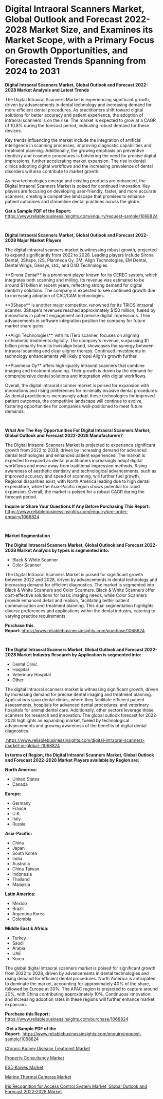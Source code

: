 <p><h1>Digital Intraoral Scanners Market, Global Outlook and Forecast 2022-2028 Market Size, and Examines its Market Scope, with a Primary Focus on Growth Opportunities, and Forecasted Trends Spanning from 2024 to 2031</h1></p><p><strong>Digital Intraoral Scanners Market, Global Outlook and Forecast 2022-2028 Market Analysis and Latest Trends</strong></p>
<p><p>The Digital Intraoral Scanners Market is experiencing significant growth, driven by advancements in dental technology and increasing demand for more efficient dental procedures. As practitioners shift toward digital solutions for better accuracy and patient experience, the adoption of intraoral scanners is on the rise. The market is expected to grow at a CAGR of 10.8% during the forecast period, indicating robust demand for these devices.</p><p>Key trends influencing the market include the integration of artificial intelligence in scanning processes, improving diagnostic capabilities and treatment planning. Additionally, the growing emphasis on preventive dentistry and cosmetic procedures is bolstering the need for precise digital impressions, further accelerating market expansion. The rise in dental clinics adopting digital workflows and the increasing prevalence of dental disorders will also contribute to market growth.</p><p>As new technologies emerge and existing products are enhanced, the Digital Intraoral Scanners Market is poised for continued innovation. Key players are focusing on developing user-friendly, faster, and more accurate scanners, creating a competitive landscape that promises to enhance patient outcomes and streamline dental practices across the globe.</p></p>
<p><strong>Get a Sample PDF of the Report:&nbsp;</strong> <a href="https://www.reliablebusinessinsights.com/enquiry/request-sample/1068824">https://www.reliablebusinessinsights.com/enquiry/request-sample/1068824</a></p>
<p>&nbsp;</p>
<p><strong>Digital Intraoral Scanners Market, Global Outlook and Forecast 2022-2028 Major Market Players</strong></p>
<p><p>The digital intraoral scanners market is witnessing robust growth, projected to expand significantly from 2022 to 2028. Leading players include Sirona Dental, 3Shape, I2S, Planmeca Oy, 3M, Align Technologies, EM Dental, Dental Wings, Densys, Ltd., and D4D Technologies.</p><p>**Sirona Dental** is a prominent player known for its CEREC system, which integrates both scanning and milling. Its revenue was estimated to be around $1 billion in recent years, reflecting strong demand for digital dentistry solutions. The company is expected to see continued growth due to increasing adoption of CAD/CAM technologies.</p><p>**3Shape** is another major competitor, renowned for its TRIOS intraoral scanner. 3Shape's revenues reached approximately $150 million, fueled by innovations in patient engagement and precise digital impressions. Their advancements in software integration position the company for future market share gains.</p><p>**Align Technologies**, with its iTero scanner, focuses on aligning orthodontic treatments digitally. The company's revenue, surpassing $1 billion primarily from its Invisalign brand, showcases the synergy between intraoral scanning and clear aligner therapy. Continued investments in technology enhancements will likely propel Align's growth further.</p><p>**Planmeca Oy** offers high-quality intraoral scanners that combine imaging and treatment planning. Their growth is driven by the demand for comprehensive dental solutions and integration with digital workflows.</p><p>Overall, the digital intraoral scanner market is poised for expansion with innovations and rising preferences for minimally invasive dental procedures. As dental practitioners increasingly adopt these technologies for improved patient outcomes, the competitive landscape will continue to evolve, fostering opportunities for companies well-positioned to meet future demands.</p></p>
<p>&nbsp;</p>
<p><strong>What Are The Key Opportunities For Digital Intraoral Scanners Market, Global Outlook and Forecast 2022-2028 Manufacturers?</strong></p>
<p><p>The Digital Intraoral Scanners Market is projected to experience significant growth from 2022 to 2028, driven by increasing demand for advanced dental technologies and enhanced patient experiences. The market is expected to expand as dental practitioners increasingly adopt digital workflows and move away from traditional impression methods. Rising awareness of aesthetic dentistry and technological advancements, such as improved accuracy and speed of scanning, will further fuel growth. Regional disparities exist, with North America leading due to high dental expenditure, while the Asia-Pacific region shows potential for rapid expansion. Overall, the market is poised for a robust CAGR during the forecast period.</p></p>
<p><strong>Inquire or Share Your Questions If Any Before Purchasing This Report:</strong> <a href="https://www.reliablebusinessinsights.com/enquiry/pre-order-enquiry/1068824">https://www.reliablebusinessinsights.com/enquiry/pre-order-enquiry/1068824</a></p>
<p>&nbsp;</p>
<p><strong>Market Segmentation</strong></p>
<p><strong>The Digital Intraoral Scanners Market, Global Outlook and Forecast 2022-2028 Market Analysis by types is segmented into:</strong></p>
<p><ul><li>Black & White Scanner</li><li>Color Scanner</li></ul></p>
<p><p>The Digital Intraoral Scanners Market is poised for significant growth between 2022 and 2028, driven by advancements in dental technology and increasing demand for efficient diagnostics. The market is segmented into Black & White Scanners and Color Scanners. Black & White Scanners offer cost-effective solutions for basic imaging needs, while Color Scanners provide enhanced detail and realism, facilitating better patient communication and treatment planning. This dual segmentation highlights diverse preferences and applications within the dental industry, catering to varying practice requirements.</p></p>
<p><strong>Purchase this Report:&nbsp;</strong><a href="https://www.reliablebusinessinsights.com/purchase/1068824">https://www.reliablebusinessinsights.com/purchase/1068824</a></p>
<p>&nbsp;</p>
<p><strong>The Digital Intraoral Scanners Market, Global Outlook and Forecast 2022-2028 Market Industry Research by Application is segmented into:</strong></p>
<p><ul><li>Dental Clinic</li><li>Hospital</li><li>Veterinary Hospital</li><li>Other</li></ul></p>
<p><p>The digital intraoral scanners market is witnessing significant growth, driven by increasing demand for precise dental imaging and treatment planning. Applications span dental clinics, where they facilitate efficient patient assessments, hospitals for advanced dental procedures, and veterinary hospitals for animal dental care. Additionally, other sectors leverage these scanners for research and innovation. The global outlook forecast for 2022-2028 highlights an expanding market, fueled by technological advancements and growing awareness of the benefits of digital dental diagnostics.</p></p>
<p><a href="https://www.reliablebusinessinsights.com/digital-intraoral-scanners-market-in-global-r1068824">&nbsp;https://www.reliablebusinessinsights.com/digital-intraoral-scanners-market-in-global-r1068824</a></p>
<p><strong>In terms of Region, the Digital Intraoral Scanners Market, Global Outlook and Forecast 2022-2028 Market Players available by Region are:</strong></p>
<p>
    <p> <strong> North America: </strong>
        <ul>
            <li>United States</li>
            <li>Canada</li>
        </ul>
        </p> 
    <p> <strong> Europe: </strong>
        <ul>
            <li>Germany</li>
            <li>France</li>
            <li>U.K.</li>
            <li>Italy</li>
            <li>Russia</li>
        </ul>
        </p> 
    <p> <strong> Asia-Pacific: </strong>
        <ul>
            <li>China</li>
            <li>Japan</li>
            <li>South Korea</li>
            <li>India</li>
            <li>Australia</li>
            <li>China Taiwan</li>
            <li>Indonesia</li>
            <li>Thailand</li>
            <li>Malaysia</li>
        </ul>
        </p> 
    <p> <strong> Latin America: </strong>
        <ul>
            <li>Mexico</li>
            <li>Brazil</li>
            <li>Argentina Korea</li>
            <li>Colombia</li>
        </ul>
        </p> 
    <p> <strong> Middle East & Africa: </strong>
        <ul>
            <li>Turkey</li>
            <li>Saudi</li>
            <li>Arabia</li>
            <li>UAE</li>
            <li>Korea</li>
        </ul>
    </p>
    </p>
<p><p>The global digital intraoral scanners market is poised for significant growth from 2022 to 2028, driven by advancements in dental technologies and rising demand for efficient dental procedures. North America is anticipated to dominate the market, accounting for approximately 40% of the share, followed by Europe at 30%. The APAC region is projected to capture around 20%, with China contributing approximately 10%. Continuous innovation and increasing adoption rates in these regions will further enhance market expansion.</p></p>
<p><strong>Purchase this Report: </strong><a href="https://www.reliablebusinessinsights.com/purchase/1068824">https://www.reliablebusinessinsights.com/purchase/1068824</a></p>
<p>&nbsp;<strong>Get a Sample PDF of the Report:&nbsp;&nbsp;</strong><a href="https://www.reliablebusinessinsights.com/enquiry/request-sample/1068824">https://www.reliablebusinessinsights.com/enquiry/request-sample/1068824</a></p>
<p><strong></strong></p>
<p><p><a href="https://www.linkedin.com/pulse/comprehensive-analysis-global-chronic-kidney-disease-jowze?trackingId=007cyTBjTU6jL%2BZhO4qdXQ%3D%3D">Chronic Kidney Disease Treatment Market</a></p><p><a href="https://www.linkedin.com/pulse/future-ready-strategic-insights-global-property-consultancy-zweje?trackingId=UVy9vXdlSwymTC4%2F%2BmhErA%3D%3D">Property Consultancy Market</a></p><p><a href="https://www.linkedin.com/pulse/esd-knives-market-global-share-ranking-overall-sales-demand-htnfe?trackingId=%2F6yr%2ByPBRXCIrR9GcO%2BMuA%3D%3D">ESD Knives Market</a></p><p><a href="https://www.linkedin.com/pulse/marine-thermal-cameras-market-size-growth-industry-analysis-segmentation-z1gzf?trackingId=tu%2FGw4tvRTikn9n8P%2FD%2BVA%3D%3D">Marine Thermal Cameras Market</a></p><p><a href="https://github.com/nafisalvee228/Market-Research-Report-List-2/blob/main/iris-recognition-for-access-control-system-market-global-outlook-and-forecast-2022-2028-market.md">Iris Recognition for Access Control System Market, Global Outlook and Forecast 2022-2028 Market</a></p></p>